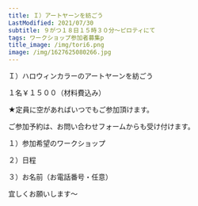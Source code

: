 ```yaml
---
title: Ｉ）アートヤーンを紡ごう
LastModified: 2021/07/30
subtitle: ９がつ１８日１５時３０分～ピロティにて
tags: ワークショップ参加者募集p
title_image: /img/tori6.png
image: /img/1627625080266.jpg
---
```

Ｉ）ハロウィンカラーのアートヤーンを紡ごう

１名￥１５００（材料費込み）

★定員に空があればいつでもご参加頂けます。

ご参加予約は、お問い合わせフォームからも受け付けます。

１）参加希望のワークショップ

２）日程

３）お名前（お電話番号・任意）

宜しくお願いします～
